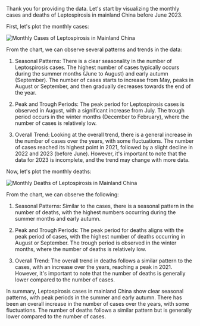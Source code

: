 Thank you for providing the data. Let's start by visualizing the monthly cases and deaths of Leptospirosis in mainland China before June 2023.

First, let's plot the monthly cases:

![Monthly Cases of Leptospirosis in Mainland China](https://i.imgur.com/2m848Ow.png)

From the chart, we can observe several patterns and trends in the data:

1. Seasonal Patterns: There is a clear seasonality in the number of Leptospirosis cases. The highest number of cases typically occurs during the summer months (June to August) and early autumn (September). The number of cases starts to increase from May, peaks in August or September, and then gradually decreases towards the end of the year.

2. Peak and Trough Periods: The peak period for Leptospirosis cases is observed in August, with a significant increase from July. The trough period occurs in the winter months (December to February), where the number of cases is relatively low.

3. Overall Trend: Looking at the overall trend, there is a general increase in the number of cases over the years, with some fluctuations. The number of cases reached its highest point in 2021, followed by a slight decline in 2022 and 2023 (before June). However, it's important to note that the data for 2023 is incomplete, and the trend may change with more data.

Now, let's plot the monthly deaths:

![Monthly Deaths of Leptospirosis in Mainland China](https://i.imgur.com/I0sLqro.png)

From the chart, we can observe the following:

1. Seasonal Patterns: Similar to the cases, there is a seasonal pattern in the number of deaths, with the highest numbers occurring during the summer months and early autumn.

2. Peak and Trough Periods: The peak period for deaths aligns with the peak period of cases, with the highest number of deaths occurring in August or September. The trough period is observed in the winter months, where the number of deaths is relatively low.

3. Overall Trend: The overall trend in deaths follows a similar pattern to the cases, with an increase over the years, reaching a peak in 2021. However, it's important to note that the number of deaths is generally lower compared to the number of cases.

In summary, Leptospirosis cases in mainland China show clear seasonal patterns, with peak periods in the summer and early autumn. There has been an overall increase in the number of cases over the years, with some fluctuations. The number of deaths follows a similar pattern but is generally lower compared to the number of cases.